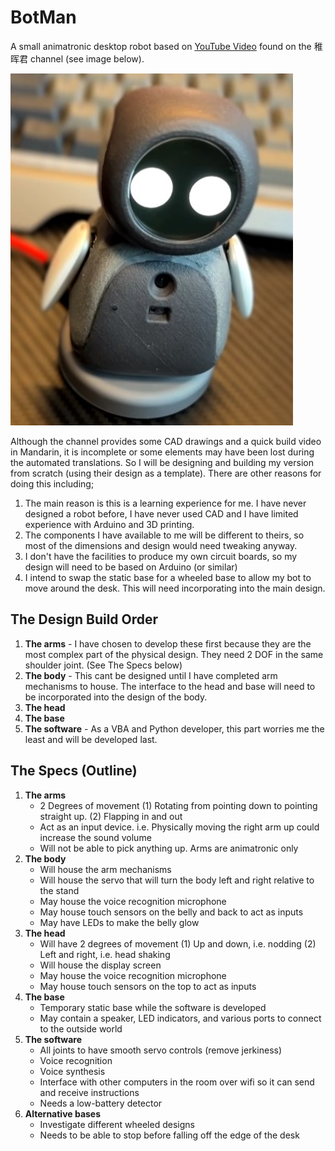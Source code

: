 # BotMan
A small animatronic desktop robot based on [YouTube Video](https://www.youtube.com/watch?v=FmKTiH5Lca4) found on the 稚晖君 channel (see image below).

![The inspiration for this project](https://raw.githubusercontent.com/BampyBampy/BotMan/main/Images/Inspiration.jpg)

Although the channel provides some CAD drawings and a quick build video in Mandarin, it is incomplete or some elements may have been lost during the automated translations. So I will be designing and building my version from scratch (using their design as a template). There are other reasons for doing this including;

1. The main reason is this is a learning experience for me. I have never designed a robot before, I have never used CAD and I have limited experience with Arduino and 3D printing.
2. The components I have available to me will be different to theirs, so most of the dimensions and design would need tweaking anyway.
3. I don't have the facilities to produce my own circuit boards, so my design will need to be based on Arduino (or similar)
4. I intend to swap the static base for a wheeled base to allow my bot to move around the desk. This will need incorporating into the main design.

## The Design Build Order
1. **The arms** - I have chosen to develop these first because they are the most complex part of the physical design. They need 2 DOF in the same shoulder joint. (See The Specs below)
2. **The body** - This cant be designed until I have completed arm mechanisms to house. The interface to the head and base will need to be incorporated into the design of the body.
3. **The head**
4. **The base**
5. **The software** - As a VBA and Python developer, this part worries me the least and will be developed last.

## The Specs (Outline)
1. **The arms**
   - 2 Degrees of movement (1) Rotating from pointing down to pointing straight up. (2) Flapping in and out
   - Act as an input device. i.e. Physically moving the right arm up could increase the sound volume
   - Will not be able to pick anything up. Arms are animatronic only
3. **The body**
   - Will house the arm mechanisms
   - Will house the servo that will turn the body left and right relative to the stand
   - May house the voice recognition microphone
   - May house touch sensors on the belly and back to act as inputs
   - May have LEDs to make the belly glow
5. **The head**
   - Will have 2 degrees of movement (1) Up and down, i.e. nodding (2) Left and right, i.e. head shaking
   - Will house the display screen
   - May house the voice recognition microphone
   - May house touch sensors on the top to act as inputs
7. **The base**
   - Temporary static base while the software is developed
   - May contain a speaker, LED indicators, and various ports to connect to the outside world
9. **The software**
   - All joints to have smooth servo controls (remove jerkiness)
   - Voice recognition
   - Voice synthesis 
   - Interface with other computers in the room over wifi so it can send and receive instructions
   - Needs a low-battery detector
11. **Alternative bases**
    - Investigate different wheeled designs
    - Needs to be able to stop before falling off the edge of the desk
